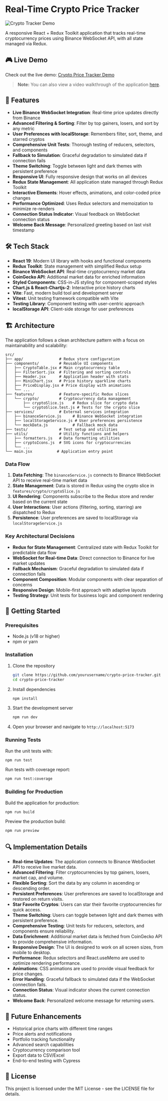 # Real-Time Crypto Price Tracker

![Crypto Tracker Demo](demo.gif)

A responsive React + Redux Toolkit application that tracks real-time cryptocurrency prices using Binance WebSocket API, with all state managed via Redux.

## 🎮 Live Demo

Check out the live demo: [Crypto Price Tracker Demo](https://your-demo-url-here.com)

> **Note:** You can also view a video walkthrough of the application [here](https://your-video-url-here.com).

## 🚀 Features

- **Live Binance WebSocket Integration**: Real-time price updates directly from Binance
- **Advanced Filtering & Sorting**: Filter by top gainers, losers, and sort by any metric
- **User Preferences with localStorage**: Remembers filter, sort, theme, and starred cryptos
- **Comprehensive Unit Tests**: Thorough testing of reducers, selectors, and components
- **Fallback to Simulation**: Graceful degradation to simulated data if connection fails
- **Theme Switching**: Toggle between light and dark themes with persistent preference
- **Responsive UI**: Fully responsive design that works on all devices
- **Redux State Management**: All application state managed through Redux Toolkit
- **Interactive Elements**: Hover effects, animations, and color-coded price changes
- **Performance Optimized**: Uses Redux selectors and memoization to minimize re-renders
- **Connection Status Indicator**: Visual feedback on WebSocket connection status
- **Welcome Back Message**: Personalized greeting based on last visit timestamp

## 🛠️ Tech Stack

- **React 19**: Modern UI library with hooks and functional components
- **Redux Toolkit**: State management with simplified Redux setup
- **Binance WebSocket API**: Real-time cryptocurrency market data
- **CoinGecko API**: Additional market data for enriched information
- **Styled Components**: CSS-in-JS styling for component-scoped styles
- **Chart.js & React-Chartjs-2**: Interactive price history charts
- **Vite**: Fast, modern build tool and development server
- **Vitest**: Unit testing framework compatible with Vite
- **Testing Library**: Component testing with user-centric approach
- **localStorage API**: Client-side storage for user preferences

## 🏗️ Architecture

The application follows a clean architecture pattern with a focus on maintainability and scalability:

```
src/
├── app/                # Redux store configuration
├── components/         # Reusable UI components
│   ├── CryptoTable.jsx # Main cryptocurrency table
│   ├── FilterSort.jsx  # Filtering and sorting controls
│   ├── Header.jsx      # Application header with stats
│   ├── MiniChart.jsx   # Price history sparkline charts
│   ├── PriceDisplay.jsx # Price display with animations
│   └── ...
├── features/           # Feature-specific Redux slices
│   └── crypto/         # Cryptocurrency data management
│       ├── cryptoSlice.js    # Redux slice for crypto data
│       └── cryptoSlice.test.js # Tests for the crypto slice
├── services/           # External services integration
│   ├── binanceService.js     # Binance WebSocket integration
│   ├── localStorageService.js # User preferences persistence
│   └── mockData.js           # Fallback mock data
├── tests/              # Test setup and utilities
├── utils/              # Utility functions and helpers
│   ├── formatters.js   # Data formatting utilities
│   ├── cryptoIcons.js  # SVG icons for cryptocurrencies
│   └── ...
└── main.jsx           # Application entry point
```

### Data Flow

1. **Data Fetching**: The `binanceService.js` connects to Binance WebSocket API to receive real-time market data
2. **State Management**: Data is stored in Redux using the crypto slice in `features/crypto/cryptoSlice.js`
3. **UI Rendering**: Components subscribe to the Redux store and render based on the current state
4. **User Interactions**: User actions (filtering, sorting, starring) are dispatched to Redux
5. **Persistence**: User preferences are saved to localStorage via `localStorageService.js`

### Key Architectural Decisions

- **Redux for State Management**: Centralized state with Redux Toolkit for predictable data flow
- **WebSocket for Real-time Data**: Direct connection to Binance for live market updates
- **Fallback Mechanism**: Graceful degradation to simulated data if connection fails
- **Component Composition**: Modular components with clear separation of concerns
- **Responsive Design**: Mobile-first approach with adaptive layouts
- **Testing Strategy**: Unit tests for business logic and component rendering

## 🚦 Getting Started

### Prerequisites

- Node.js (v18 or higher)
- npm or yarn

### Installation

1. Clone the repository
   ```bash
   git clone https://github.com/yourusername/crypto-price-tracker.git
   cd crypto-price-tracker
   ```

2. Install dependencies
   ```bash
   npm install
   ```

3. Start the development server
   ```bash
   npm run dev
   ```

4. Open your browser and navigate to `http://localhost:5173`

### Running Tests

Run the unit tests with:
```bash
npm run test
```

Run tests with coverage report:
```bash
npm run test:coverage
```

### Building for Production

Build the application for production:
```bash
npm run build
```

Preview the production build:
```bash
npm run preview
```

## 🔍 Implementation Details

- **Real-time Updates**: The application connects to Binance WebSocket API to receive live market data.
- **Advanced Filtering**: Filter cryptocurrencies by top gainers, losers, market cap, and volume.
- **Flexible Sorting**: Sort the data by any column in ascending or descending order.
- **Persistent Preferences**: User preferences are saved to localStorage and restored on return visits.
- **Star Favorite Cryptos**: Users can star their favorite cryptocurrencies for quick access.
- **Theme Switching**: Users can toggle between light and dark themes with persistent preference.
- **Comprehensive Testing**: Unit tests for reducers, selectors, and components ensure reliability.
- **Data Enrichment**: Additional market data is fetched from CoinGecko API to provide comprehensive information.
- **Responsive Design**: The UI is designed to work on all screen sizes, from mobile to desktop.
- **Performance**: Redux selectors and React.useMemo are used to optimize rendering performance.
- **Animations**: CSS animations are used to provide visual feedback for price changes.
- **Error Handling**: Graceful fallback to simulated data if the WebSocket connection fails.
- **Connection Status**: Visual indicator shows the current connection status.
- **Welcome Back**: Personalized welcome message for returning users.

## 🌟 Future Enhancements

- Historical price charts with different time ranges
- Price alerts and notifications
- Portfolio tracking functionality
- Advanced search capabilities
- Cryptocurrency comparison tool
- Export data to CSV/Excel
- End-to-end testing with Cypress

## 📝 License

This project is licensed under the MIT License - see the LICENSE file for details.
